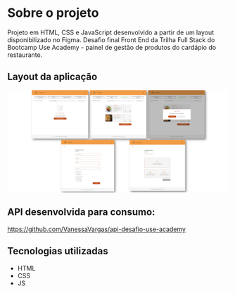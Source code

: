 # Sobre o projeto

Projeto em HTML, CSS e JavaScript desenvolvido a partir de um layout disponibilizado no Figma. Desafio final Front End da Trilha Full Stack do Bootcamp Use Academy - painel de gestão de produtos do cardápio do restaurante.

## Layout da aplicação

![Mockup](https://github.com/VanessaVargas/restaurante-use-academy/blob/master/assets/images/layout.png)

## API desenvolvida para consumo: 
https://github.com/VanessaVargas/api-desafio-use-academy

## Tecnologias utilizadas

- HTML
- CSS
- JS
